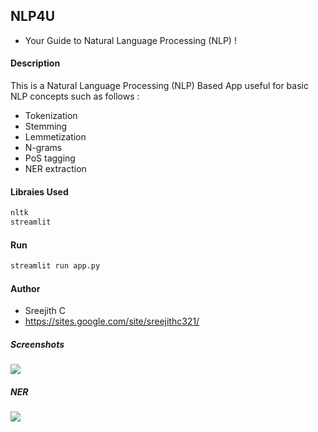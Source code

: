 ## NLP4U
+ Your Guide to Natural Language Processing (NLP) !

#### Description

This is a Natural Language Processing (NLP) Based App useful for basic NLP concepts such as follows :

+ Tokenization
+ Stemming
+ Lemmetization
+ N-grams
+ PoS tagging
+ NER extraction

#### Libraies Used
```bash
nltk
streamlit
```

#### Run
```bash
streamlit run app.py
```

#### Author
+ Sreejith C
+ https://sites.google.com/site/sreejithc321/

##### Screenshots
![](images/image.png)
##### NER
![](images/ner.png)